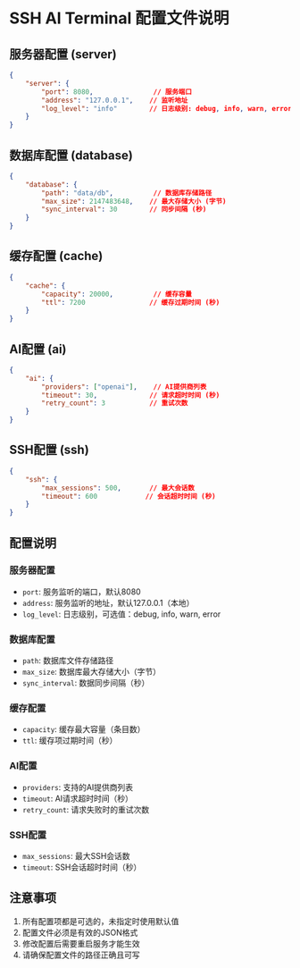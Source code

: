 # SSH AI Terminal 配置文件说明

## 服务器配置 (server)
```json
{
    "server": {
        "port": 8080,               // 服务端口
        "address": "127.0.0.1",    // 监听地址
        "log_level": "info"        // 日志级别: debug, info, warn, error
    }
}
```

## 数据库配置 (database)
```json
{
    "database": {
        "path": "data/db",          // 数据库存储路径
        "max_size": 2147483648,    // 最大存储大小 (字节)
        "sync_interval": 30        // 同步间隔 (秒)
    }
}
```

## 缓存配置 (cache)
```json
{
    "cache": {
        "capacity": 20000,          // 缓存容量
        "ttl": 7200                // 缓存过期时间 (秒)
    }
}
```

## AI配置 (ai)
```json
{
    "ai": {
        "providers": ["openai"],    // AI提供商列表
        "timeout": 30,             // 请求超时时间 (秒)
        "retry_count": 3           // 重试次数
    }
}
```

## SSH配置 (ssh)
```json
{
    "ssh": {
        "max_sessions": 500,       // 最大会话数
        "timeout": 600            // 会话超时时间 (秒)
    }
}
```

## 配置说明

### 服务器配置
- `port`: 服务监听的端口，默认8080
- `address`: 服务监听的地址，默认127.0.0.1（本地）
- `log_level`: 日志级别，可选值：debug, info, warn, error

### 数据库配置
- `path`: 数据库文件存储路径
- `max_size`: 数据库最大存储大小（字节）
- `sync_interval`: 数据同步间隔（秒）

### 缓存配置
- `capacity`: 缓存最大容量（条目数）
- `ttl`: 缓存项过期时间（秒）

### AI配置
- `providers`: 支持的AI提供商列表
- `timeout`: AI请求超时时间（秒）
- `retry_count`: 请求失败时的重试次数

### SSH配置
- `max_sessions`: 最大SSH会话数
- `timeout`: SSH会话超时时间（秒）

## 注意事项
1. 所有配置项都是可选的，未指定时使用默认值
2. 配置文件必须是有效的JSON格式
3. 修改配置后需要重启服务才能生效
4. 请确保配置文件的路径正确且可写
